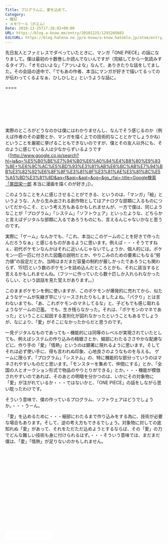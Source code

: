 ```yaml
---
Title: プログラムに、愛を込めて。
Category:
- 雑記
- メモワール（ポエム）
Date: 2010-12-25T17:28:03+09:00
URL: https://blog.a-know.me/entry/20101225/1293265683
EditURL: https://blog.hatena.ne.jp/a-know/a-know.hateblo.jp/atom/entry/12921228815727979766
---
```


先日友人とファミレスでダベっていたときに、マンガ「ONE PIECE」の話になりまして。僕は最初の十数巻しか読んでないんですが（完結してから一気読みするタイプ）、「オモロいよな」「アツいよな」なんて、ありきたりな話をしてました。その会話の途中で、「でもあの作者、本当にマンガが好きで描いてるってのが伝わってくるよなぁ、ひしひしと」というような話に。

====

<script async src="//pagead2.googlesyndication.com/pagead/js/adsbygoogle.js"></script>
<!-- article-top -->
<ins class="adsbygoogle"
     style="display:inline-block;width:728px;height:90px"
     data-ad-client="ca-pub-3463034538369189"
     data-ad-slot="8367620130"></ins>
<script>
(adsbygoogle = window.adsbygoogle || []).push({});
</script>


実際のところがどうなのかは僕にはわかりませんし、なんでそう感じるのか（例えば作者のその姿勢とか、マンガを描く上での技術的なこととかでしょうかね）ということを厳密に挙げることもできないのですが、僕とその友人以外にも、そのように感じている人は少なからずいるようです（[http://www.google.co.jp/search?hl=ja&q=%E5%B0%BE%E7%94%B0%E6%A0%84%E4%B8%80%E9%83%8E+%E6%9C%AC%E5%BD%93%E3%81%AB%E6%BC%AB%E7%94%BB%E3%82%92%E6%8F%8F%E3%81%8F%E3%81%AE%E3%81%8C%E5%A5%BD%E3%81%8D&aq=f&aqi=&aql=&oq=&gs_rfai=:title=Google検索「尾田栄一郎 本当に漫画を描くのが好き」]）。


このようなことを人に感じさせることができる、というのは、「マンガ」「絵」というような、人から生み出される創作物としてはアナログな部類に入るものについてだからこそ、という考え方もあるかもしれませんが、一方で僕は、同じようなことが「プログラム」「システム」「ソフトウェア」といったような、どちらかと言えばデジタルな部類に入るであろうものにも、言えるんじゃないかなと思うのです。


実際に「ゲーム」なんかでも、「これ、本当にこのゲームのことを好きで作ったんだろうなぁ」と感じるものがあるように思います。例えば・・・そうですねぇ、初代ポケモンなんかはそれに近いんじゃないでしょうか、個人的には。ポケモン一匹一匹に付された図鑑の説明だとか、やりこみのための要素にもなる“努力値”の設定だとか。当時はまだまだ容量の制約が厳しかったであろうにも関わらず、151匹という数のポケモンを詰め込んだところとかも、それに該当すると言えるかもしれませんね。（フツーに作っていたら数十匹しか入れられなかったらしい、という談話を見た覚えがあります。。）

このままポケモンを例に使いますが、このポケモンが爆発的に売れてから、似たようなゲームが矢継ぎ早にリリースされたりもしましたよね。「パクり」とは言わないまでも、「あ、これポケモンのマネしてるな」と、子どもでも感じ取れるようなゲームの氾濫。
でも、生き残らなかった。それは、「ポケモンのマネであった」ということに起因する差別化が図れなかったということもあるでしょうが、なにより、「愛」がそこになかったからだと思うのです。

一見デジタルなものであっても・機能的には同等のレベルが実現されていたとしても、例えばシステムの作り込みの精緻さとか、細部にわたるささやかな配慮などに、作り手の「愛」「情熱」というのは顕著に現れるように思います。そしてそれは必ず使い手に、得も言われぬ印象、心地良さのようなものを与える。
ゲームに限らず、「プログラム」「システム」の、特に機能的な部分っていうのはマネされやすいものだと思います。「モンスターを集めて、仲間にする」とか、「全国の人とオークション形式で物品のやりとりができる」とか。・・・機能が模倣されやすいのであれば、そのあとの明暗を分かつのは、いかにその対象物に「愛」が注がれているか・・・ではないかと、「ONE PIECE」の話をしながら思い耽ったわけです。



そういう意味で、僕の作っているプログラム、ソフトウェアはどうでしょうか。・・・うーん。

「愛」を込めるために・・・細部にわたるまで作り込みをする為に、技術が必要な場合もあります。そして、逆の考え方もできるでしょう。対象物に対しての底知れぬ「愛」があって、それをただただ込めようとするならば、その「愛」の力でどんな難しい技術も身に付けられるはず。・・・そういう意味では、まだまだ僕は、「愛」「情熱」が足りないのかもしれません。


<script async src="//pagead2.googlesyndication.com/pagead/js/adsbygoogle.js"></script>
<!-- article-bottom2 -->
<ins class="adsbygoogle"
     style="display:inline-block;width:300px;height:250px"
     data-ad-client="ca-pub-3463034538369189"
     data-ad-slot="5274552934"></ins>
<script>
(adsbygoogle = window.adsbygoogle || []).push({});
</script>


<iframe src="//blog.hatena.ne.jp/a-know/a-know.hateblo.jp/subscribe/iframe" allowtransparency="true" frameborder="0" scrolling="no" width="150" height="28"></iframe>
